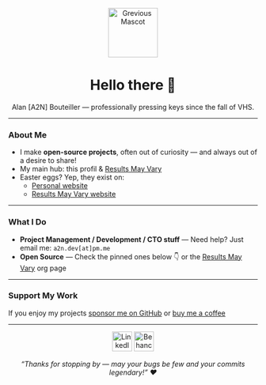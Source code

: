 <p align="center">
  <img src="https://github.com/bouteillerAlan/bouteillerAlan/blob/master/grevious.png" width="100" alt="Grevious Mascot"/>
</p>

<h1 align="center">Hello there 🖖</h1>
<p align="center">
  Alan [A2N] Bouteiller — professionally pressing keys since the fall of VHS.
</p>

---

### About Me

- I make **open-source projects**, often out of curiosity — and always out of a desire to share!  
- My main hub: this profil & [Results May Vary](https://github.com/results-may-vary-org)
- Easter eggs? Yep, they exist on:
  - [Personal website](https://alanbouteiller.pm/)
  - [Results May Vary website](https://results-may-vary-org.github.io/rmv-frontpage/)

---

### What I Do

- **Project Management / Development / CTO stuff** — Need help? Just email me: `a2n.dev[at]pm.me`
- **Open Source** — Check the pinned ones below 👇 or the [Results May Vary](https://github.com/results-may-vary-org) org page

---

### Support My Work

If you enjoy my projects [sponsor me on GitHub](https://github.com/sponsors/bouteillerAlan) or [buy me a coffee](https://buymeacoffee.com/a2n.dev)

---

<p align="center">
  <a href="https://www.linkedin.com/in/alan-bouteiller/"><img src="https://github.com/bouteillerAlan/bouteillerAlan/blob/master/linkedin.png" width="40" alt="LinkedIn"></a>
  <a href="https://www.behance.net/alanbouteiller"><img src="https://github.com/bouteillerAlan/bouteillerAlan/blob/master/behance.png" width="40" alt="Behance"></a>
</p>

<p align="center">
  <em>“Thanks for stopping by — may your bugs be few and your commits legendary!” ❤️</em>
</p>
